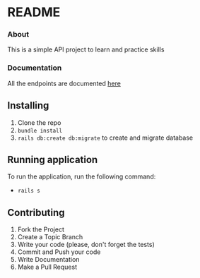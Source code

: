 # README

### About
This is a simple API project to learn and practice skills

### Documentation

All the endpoints are documented [here](:https://bankapi12.docs.apiary.io/#)


## Installing

1. Clone the repo
2. `bundle install`
3. `rails db:create db:migrate` to create and migrate database

## Running application

To run the application, run the following command:

* `rails s`


## Contributing

1. Fork the Project
2. Create a Topic Branch
3. Write your code (please, don't forget the tests)
4. Commit and Push your code
5. Write Documentation
6. Make a Pull Request
